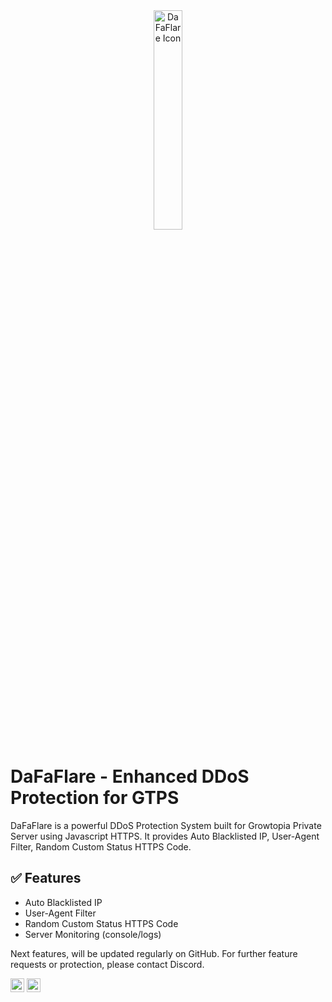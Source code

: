 <div id="top"</div>
<div align="center" ><img width="30%" alt="DaFaFlare Icon" src="https://i.ibb.co.com/VJTL6Zz/favicon.png"></div>

# DaFaFlare - Enhanced DDoS Protection for GTPS

DaFaFlare is a powerful DDoS Protection System built for Growtopia Private Server using Javascript HTTPS.
It provides Auto Blacklisted IP, User-Agent Filter, Random Custom Status HTTPS Code.

## ✅ Features
- Auto Blacklisted IP
- User-Agent Filter
- Random Custom Status HTTPS Code
- Server Monitoring (console/logs)

Next features, will be updated regularly on GitHub. For further feature requests or protection, please contact Discord.

<a href="https://github.com/dafarvn"><img alt="Link to my GitHub" src="https://img.shields.io/github/followers/dafarvn?style=for-the-badge&color=181717&logo=github&logoColor=181717&label=@dafarvn" height="22px"></a>
<a href="https://discord.com/channels/@me/1136638093101891665"><img alt="link to my Discord" src="https://img.shields.io/static/v1?label&message=dfarvn&color=000000&style=for-the-badge&logo=discord" height="22px"/></a>

